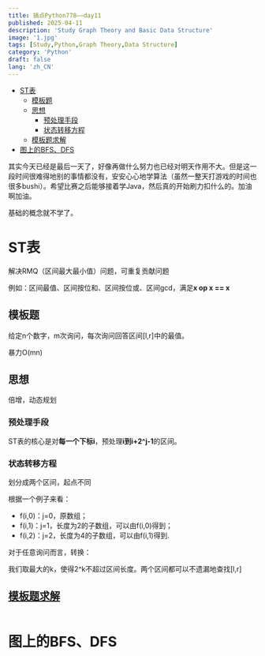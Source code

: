 ```yaml
---
title: 搞点Python778——day11
published: 2025-04-11
description: 'Study Graph Theory and Basic Data Structure'
image: '1.jpg'
tags: [Study,Python,Graph Theory,Data Structure]
category: 'Python'
draft: false 
lang: 'zh_CN'
---
```


- [ST表](#st表)
  - [模板题](#模板题)
  - [思想](#思想)
    - [预处理手段](#预处理手段)
    - [状态转移方程](#状态转移方程)
  - [模板题求解](#模板题求解)
- [图上的BFS、DFS](#图上的bfsdfs)


其实今天已经是最后一天了，好像再做什么努力也已经对明天作用不大。但是这一段时间很难得地别的事情都没有，安安心心地学算法（虽然一整天打游戏的时间也很多bushi）。希望比赛之后能够接着学Java，然后真的开始刷力扣什么的。加油啊加油。

基础的概念就不学了。

# ST表

解决RMQ（区间最大最小值）问题，可重复贡献问题

例如：区间最值、区间按位和、区间按位或、区间gcd，满足**x op x == x**

## 模板题

给定n个数字，m次询问，每次询问回答区间[l,r]中的最值。

暴力O(mn)

## 思想

倍增，动态规划

### 预处理手段

ST表的核心是对**每一个下标i**，预处理**i到i+2^j-1**的区间。

### 状态转移方程

划分成两个区间，起点不同


根据一个例子来看：

- f(i,0)：j=0，原数组；
- f(i,1)：j=1，长度为2的子数组，可以由f(i,0)得到；
- f(i,2)：j=2，长度为4的子数组，可以由f(i,1)得到.

对于任意询问而言，转换：

我们取最大的k，使得2^k不超过区间长度。两个区间都可以不遗漏地查找[l,r]

## [模板题求解](https://www.lanqiao.cn/problems/1205/learning/?page=1&first_category_id=1&tag_relation=union&problem_id=1205)

```python

```

# 图上的BFS、DFS






